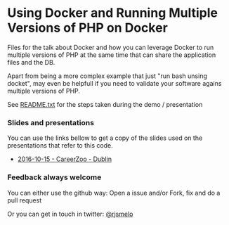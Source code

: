 # Using Docker and Running Multiple Versions of PHP on Docker

Files for the talk about Docker and how you can leverage Docker to run multiple versions of PHP at the same time that can share the application files and the DB.

Apart from being a more complex example that just "run bash unsing docket", may even be helpfull if you need to validate your software agains multiple versions of PHP.

See [README.txt](README.txt) for the steps taken during the demo / presentation


### Slides and presentations

You can use the links bellow to get a copy of the slides used on the presentations that refer to this code. 

* [2016-10-15 - CareerZoo - Dublin](http://www.slideshare.net/rjsmelo/docker-and-running-multiple-versions-of-php-careerzoo-dublin)


### Feedback always welcome

You can either use the github way: Open a issue and/or Fork, fix and do a pull request

Or you can get in touch in twitter: [@rjsmelo](https://twitter.com/rjsmelo)

